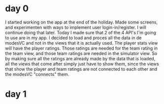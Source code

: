 # day 0
I started working on the app at the end of the holiday. Made some screens, and experimenten with ways to implement user login-in/register. I will continue doing that later. Today I made sure that 2 of the 4 API's I'm going to use are in my app. I decided to load and proces all the data in de modesVC and not in the views that it is actually used. The player stats view will have the player ratings. Those ratings are needed for the team rating in the team view, and those team ratings are needed in the simulator view. So by making sure all the ratings are already made by the data that is loaded, all the views that come after simply just have to show them, since the views that show the player and team ratings are not connected to each other and the modesVC "connects" them.

# day 1
